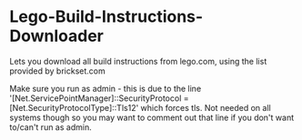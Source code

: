 # Lego-Build-Instructions-Downloader
Lets you download all build instructions from lego.com, using the list provided by brickset.com

Make sure you run as admin - this is due to the line '[Net.ServicePointManager]::SecurityProtocol = [Net.SecurityProtocolType]::Tls12' which forces tls. Not needed on all systems though so you may want to comment out that line if you don't want to/can't run as admin.
